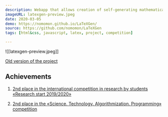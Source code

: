 ```yaml
---
description: Webapp that allows creation of self-generating mathematical problems in LaTeX and markdown languages using JavaScript.
imageURL: latexgen-preview.jpeg
date: 2020-03-05
demo: https://nomomon.github.io/LaTeXGen/
source: https://github.com/nomomon/LaTeXGen
tags: [html&css, javascript, latex, project, competition]

---
```


![[latexgen-preview.jpeg]]

[Old version of the project](https://chickenburger.nomomon.repl.co/)

## Achievements

1. [2nd place in the international competition in research by students «Research start 2019/2020»](https://eee-science.ru/item-work/2020-3535/)

2. [2nd place in the «Science. Technology. Algorithmization. Programming» competition](https://almaty.fizmat.kz/news/rezultaty-mezhdunarodnoy-konferenci/)
